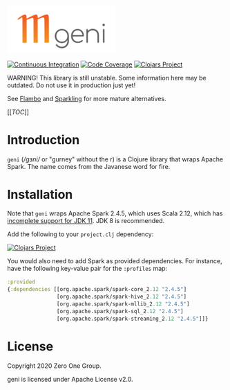 <img src="logo/geni.png" width="250px">


[![Continuous Integration](https://github.com/zero-one-group/geni/workflows/Continuous%20Integration/badge.svg?branch=develop)](https://github.com/zero-one-group/geni/commits/develop)
[![Code Coverage](https://codecov.io/gh/zero-one-group/geni/branch/develop/graph/badge.svg)](https://codecov.io/gh/zero-one-group/geni)
[![Clojars Project](https://img.shields.io/clojars/v/zero.one/geni.svg)](http://clojars.org/zero.one/geni)

WARNING! This library is still unstable. Some information here may be outdated. Do not use it in production just yet!

See [Flambo](https://github.com/sorenmacbeth/flambo) and [Sparkling](https://github.com/gorillalabs/sparkling) for more mature alternatives.

[[_TOC_]]

# Introduction

`geni` (*/gɜni/* or "gurney" without the r) is a Clojure library that wraps Apache Spark. The name comes from the Javanese word for fire.

# Installation

Note that `geni` wraps Apache Spark 2.4.5, which uses Scala 2.12, which has [incomplete support for JDK 11](https://docs.scala-lang.org/overviews/jdk-compatibility/overview.html). JDK 8 is recommended.

Add the following to your `project.clj` dependency:

[![Clojars Project](https://clojars.org/zero.one/geni/latest-version.svg)](http://clojars.org/zero.one/geni)

You would also need to add Spark as provided dependencies. For instance, have the following key-value pair for the `:profiles` map:

```clojure
:provided
{:dependencies [[org.apache.spark/spark-core_2.12 "2.4.5"]
                [org.apache.spark/spark-hive_2.12 "2.4.5"]
                [org.apache.spark/spark-mllib_2.12 "2.4.5"]
                [org.apache.spark/spark-sql_2.12 "2.4.5"]
                [org.apache.spark/spark-streaming_2.12 "2.4.5"]]}
```

# License

Copyright 2020 Zero One Group.

geni is licensed under Apache License v2.0.
